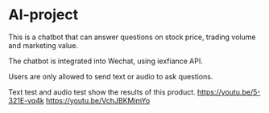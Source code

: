 # AI-project
This is a chatbot that can answer questions on stock price, trading volume and marketing value. 


The chatbot is integrated into Wechat, using iexfiance API.


Users are only allowed to send text or audio to ask questions.


Text test and audio test show the results of this product.
https://youtu.be/5-321E-vq4k
https://youtu.be/VchJBKMimYo

